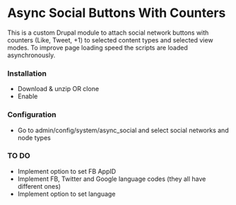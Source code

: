 # Async Social Buttons With Counters

This is a custom Drupal module to attach social network buttons with counters (Like, Tweet, +1) to selected content types and selected view modes. To improve page loading speed the scripts are loaded asynchronously.

### Installation
* Download & unzip OR clone
* Enable

### Configuration
* Go to admin/config/system/async_social and select social networks and node types

### TO DO
* Implement option to set FB AppID
* Implement FB, Twitter and Google language codes (they all have different ones)
* Implement option to set language